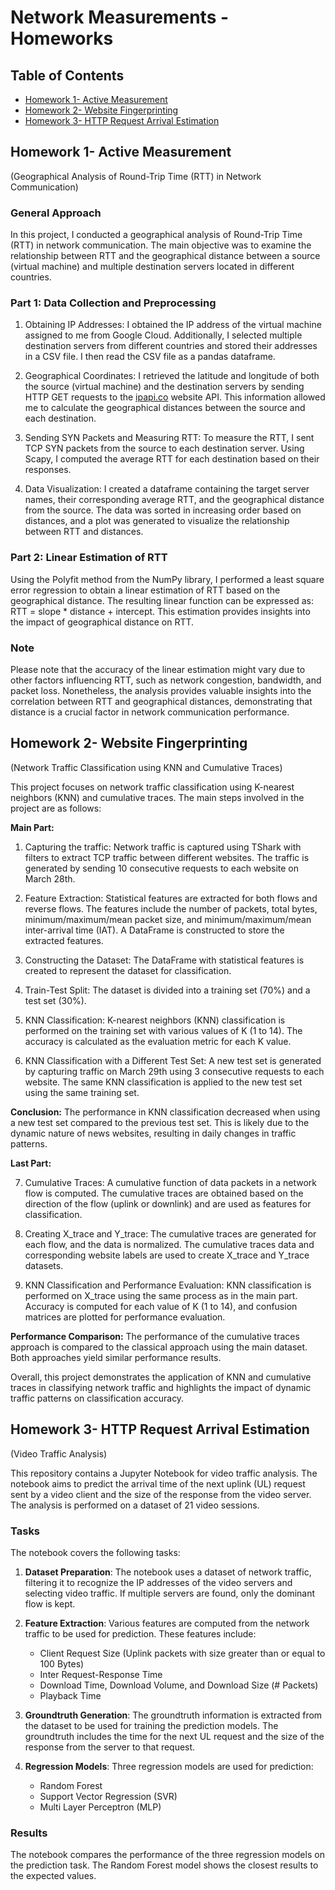 # Network Measurements - Homeworks

## Table of Contents

- [Homework 1- Active Measurement](#Homework1-ActiveMeasurement)
- [Homework 2- Website Fingerprinting](#Homework2-WebsiteFingerprinting)
- [Homework 3- HTTP Request Arrival Estimation](#Homework3-HTTPRequestArrivalEstimation)


## Homework 1- Active Measurement

(Geographical Analysis of Round-Trip Time (RTT) in Network Communication)


### General Approach
In this project, I conducted a geographical analysis of Round-Trip Time (RTT) in network communication. The main objective was to examine the relationship between RTT and the geographical distance between a source (virtual machine) and multiple destination servers located in different countries.

### Part 1: Data Collection and Preprocessing
1. Obtaining IP Addresses: I obtained the IP address of the virtual machine assigned to me from Google Cloud. Additionally, I selected multiple destination servers from different countries and stored their addresses in a CSV file. I then read the CSV file as a pandas dataframe.

2. Geographical Coordinates: I retrieved the latitude and longitude of both the source (virtual machine) and the destination servers by sending HTTP GET requests to the [ipapi.co](https://ipapi.co/) website API. This information allowed me to calculate the geographical distances between the source and each destination.

3. Sending SYN Packets and Measuring RTT: To measure the RTT, I sent TCP SYN packets from the source to each destination server. Using Scapy, I computed the average RTT for each destination based on their responses.

4. Data Visualization: I created a dataframe containing the target server names, their corresponding average RTT, and the geographical distance from the source. The data was sorted in increasing order based on distances, and a plot was generated to visualize the relationship between RTT and distances.

### Part 2: Linear Estimation of RTT
Using the Polyfit method from the NumPy library, I performed a least square error regression to obtain a linear estimation of RTT based on the geographical distance. The resulting linear function can be expressed as: RTT = slope * distance + intercept. This estimation provides insights into the impact of geographical distance on RTT.

### Note
Please note that the accuracy of the linear estimation might vary due to other factors influencing RTT, such as network congestion, bandwidth, and packet loss. Nonetheless, the analysis provides valuable insights into the correlation between RTT and geographical distances, demonstrating that distance is a crucial factor in network communication performance.


## Homework 2- Website Fingerprinting 

(Network Traffic Classification using KNN and Cumulative Traces)

This project focuses on network traffic classification using K-nearest neighbors (KNN) and cumulative traces. The main steps involved in the project are as follows:

**Main Part:**

1. Capturing the traffic: Network traffic is captured using TShark with filters to extract TCP traffic between different websites. The traffic is generated by sending 10 consecutive requests to each website on March 28th.

2. Feature Extraction: Statistical features are extracted for both flows and reverse flows. The features include the number of packets, total bytes, minimum/maximum/mean packet size, and minimum/maximum/mean inter-arrival time (IAT). A DataFrame is constructed to store the extracted features.

3. Constructing the Dataset: The DataFrame with statistical features is created to represent the dataset for classification.

4. Train-Test Split: The dataset is divided into a training set (70%) and a test set (30%).

5. KNN Classification: K-nearest neighbors (KNN) classification is performed on the training set with various values of K (1 to 14). The accuracy is calculated as the evaluation metric for each K value.

6. KNN Classification with a Different Test Set: A new test set is generated by capturing traffic on March 29th using 3 consecutive requests to each website. The same KNN classification is applied to the new test set using the same training set.

**Conclusion:** The performance in KNN classification decreased when using a new test set compared to the previous test set. This is likely due to the dynamic nature of news websites, resulting in daily changes in traffic patterns.

**Last Part:**

7. Cumulative Traces: A cumulative function of data packets in a network flow is computed. The cumulative traces are obtained based on the direction of the flow (uplink or downlink) and are used as features for classification.

8. Creating X_trace and Y_trace: The cumulative traces are generated for each flow, and the data is normalized. The cumulative traces data and corresponding website labels are used to create X_trace and Y_trace datasets.

9. KNN Classification and Performance Evaluation: KNN classification is performed on X_trace using the same process as in the main part. Accuracy is computed for each value of K (1 to 14), and confusion matrices are plotted for performance evaluation.

**Performance Comparison:** The performance of the cumulative traces approach is compared to the classical approach using the main dataset. Both approaches yield similar performance results.

Overall, this project demonstrates the application of KNN and cumulative traces in classifying network traffic and highlights the impact of dynamic traffic patterns on classification accuracy.


## Homework 3- HTTP Request Arrival Estimation

(Video Traffic Analysis)

This repository contains a Jupyter Notebook for video traffic analysis. The notebook aims to predict the arrival time of the next uplink (UL) request sent by a video client and the size of the response from the video server. The analysis is performed on a dataset of 21 video sessions.

### Tasks
The notebook covers the following tasks:

1. **Dataset Preparation**: The notebook uses a dataset of network traffic, filtering it to recognize the IP addresses of the video servers and selecting video traffic. If multiple servers are found, only the dominant flow is kept.

2. **Feature Extraction**: Various features are computed from the network traffic to be used for prediction. These features include:
   - Client Request Size (Uplink packets with size greater than or equal to 100 Bytes)
   - Inter Request-Response Time
   - Download Time, Download Volume, and Download Size (# Packets)
   - Playback Time

3. **Groundtruth Generation**: The groundtruth information is extracted from the dataset to be used for training the prediction models. The groundtruth includes the time for the next UL request and the size of the response from the server to that request.

4. **Regression Models**: Three regression models are used for prediction:
   - Random Forest
   - Support Vector Regression (SVR)
   - Multi Layer Perceptron (MLP)

### Results
The notebook compares the performance of the three regression models on the prediction task. The Random Forest model shows the closest results to the expected values.
